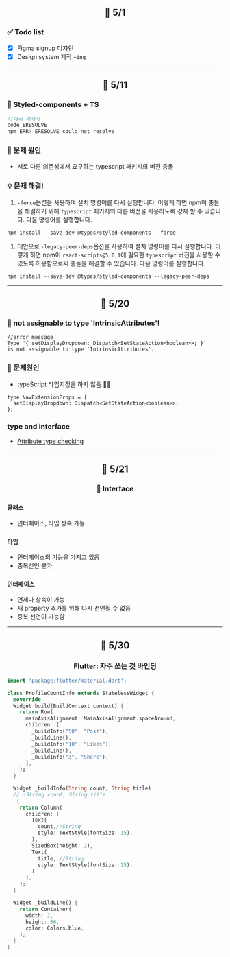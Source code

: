 ## <p align="center"> 📆 5/1

### ✅ Todo list

- [x] Figma signup 디자인
- [x] Design system 제작 `~ing`

---

## <p align="center"> 📆 5/11

### 🚨 Styled-components + TS

```js
//에러 메세지
code ERESOLVE
npm ERR! ERESOLVE could not resolve
```

### 🤔 문제 원인

- 서로 다른 의존성에서 요구하는 typescript 패키지의 버전 충돌

### 💡 문제 해결!

1. `-force`옵션을 사용하여 설치 명령어를 다시 실행합니다. 이렇게 하면 npm이 충돌을 해결하기 위해 `typescript` 패키지의 다른 버전을 사용하도록 강제 할 수 있습니다. 다음 명령어를 실행합니다.

```
npm install --save-dev @types/styled-components --force
```

1. 대안으로 `-legacy-peer-deps`옵션을 사용하여 설치 명령어를 다시 실행합니다. 이렇게 하면 npm이 `react-scripts@5.0.1`에 필요한 `typescript` 버전을 사용할 수 있도록 허용함으로써 충돌을 해결할 수 있습니다. 다음 명령어를 실행합니다.

```
npm install --save-dev @types/styled-components --legacy-peer-deps
```

---

## <p align="center"> 📆 5/20

### 🚨 not assignable to type 'IntrinsicAttributes'!

```
//error message
Type '{ setDisplayDropdown: Dispatch<SetStateAction<boolean>>; }'
is not assignable to type 'IntrinsicAttributes'.
```

### 📝 문제원인

- typeScript 타입지정을 하지 않음 🤦‍♀️

```tsx
type NavExtensionProps = {
  setDisplayDropdown: Dispatch<SetStateAction<boolean>>;
};
```

### type and interface

- [Attribute type checking](https://www.typescriptlang.org/docs/handbook/jsx.html#attribute-type-checking)

---

## <p align="center"> 📆 5/21</p>

### <p align="center"> 🔵 Interface</p>

### `클래스`

- 인터페이스, 타입 상속 가능

### `타입`

- 인터페이스의 기능을 가지고 있음
- 중복선언 불가

### `인터페이스`

- 언제나 상속이 가능
- 새 property 추가를 위해 다시 선언될 수 없음
- 중복 선언이 가능함

---

## <p align="center"> 📆 5/30</p>

### <p align="center">Flutter: 자주 쓰는 것 바인딩 </p>

```dart
import 'package:flutter/material.dart';

class ProfileCountInfo extends StatelessWidget {
  @override
  Widget build(BuildContext context) {
    return Row(
      mainAxisAlignment: MainAxisAlignment.spaceAround,
      children: [
        _buildInfo("50", "Post"),
        _buildLine(),
        _buildInfo("10", "Likes"),
        _buildLine(),
        _buildInfo("3", "Share"),
      ],
    );
  }

  Widget _buildInfo(String count, String title)
  // 💡String count, String title
   {
    return Column(
      children: [
        Text(
          count,//String
          style: TextStyle(fontSize: 15),
        ),
        SizedBox(height: 2),
        Text(
          title, //String
          style: TextStyle(fontSize: 15),
        )
      ],
    );
  }

  Widget _buildLine() {
    return Container(
      width: 2,
      height: 60,
      color: Colors.blue,
    );
  }
}
```
